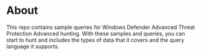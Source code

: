 # About
This repo contains sample queries for Windows Defender Advanced Threat Protection Advanced hunting. With these samples and queries, you can start to hunt and includes the types of data that it covers and the query language it supports.
